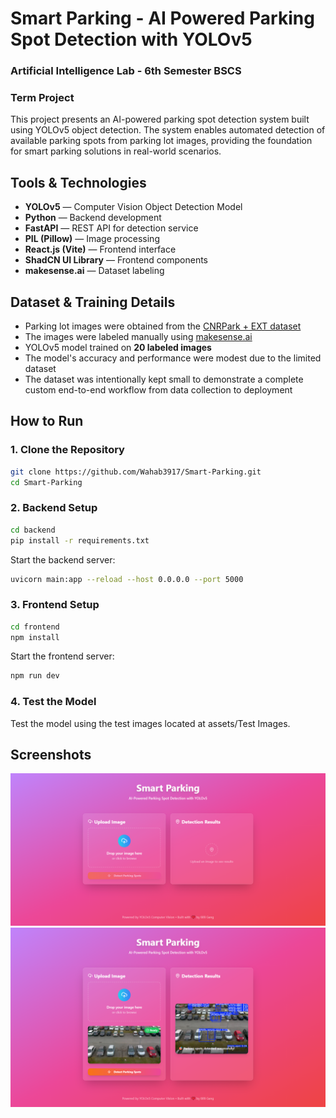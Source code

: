 # Smart Parking - AI Powered Parking Spot Detection with YOLOv5

### Artificial Intelligence Lab - 6th Semester BSCS
### Term Project

This project presents an AI-powered parking spot detection system built using YOLOv5 object detection. The system enables automated detection of available parking spots from parking lot images, providing the foundation for smart parking solutions in real-world scenarios.

## Tools & Technologies

- **YOLOv5** — Computer Vision Object Detection Model
- **Python** — Backend development
- **FastAPI** — REST API for detection service
- **PIL (Pillow)** — Image processing
- **React.js (Vite)** — Frontend interface
- **ShadCN UI Library** — Frontend components
- **makesense.ai** — Dataset labeling

## Dataset & Training Details

- Parking lot images were obtained from the [CNRPark + EXT dataset](http://cnrpark.it/)
- The images were labeled manually using [makesense.ai](https://www.makesense.ai/)
- YOLOv5 model trained on **20 labeled images**
- The model's accuracy and performance were modest due to the limited dataset
- The dataset was intentionally kept small to demonstrate a complete custom end-to-end workflow from data collection to deployment

## How to Run

### 1. Clone the Repository
```bash
git clone https://github.com/Wahab3917/Smart-Parking.git
cd Smart-Parking
```

### 2. Backend Setup
```bash
cd backend
pip install -r requirements.txt
```

Start the backend server:
```bash
uvicorn main:app --reload --host 0.0.0.0 --port 5000
```

### 3. Frontend Setup
```bash
cd frontend
npm install
```

Start the frontend server:
```bash
npm run dev
```

### 4. Test the Model
Test the model using the test images located at assets/Test Images.

## Screenshots

<div>
  <img src="assets/Interface Images/interface-1.png" width="600" alt="Default Interface"/>
  <br>
  <img src="assets/Interface Images/interface-2.png" width="600" alt="Output with Detected Spots"/>
</div>

